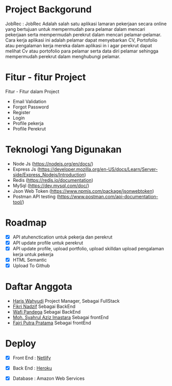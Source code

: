 # Project Backgorund

JobRec :
JobRec Adalah salah satu aplikasi lamaran pekerjaan secara online yang bertujuan untuk mempermudah para pelamar dalam mencari pekerjaan serta mempermudah perekrut
dalam mencari pelamar-pelamar. Cara kerja aplikasi ini adalah pelamar dapat menyebarkan CV, Portofolio atau pengalaman kerja mereka dalam aplikasi in
i agar perekrut dapat melihat Cv atau portofolio para pelamar serta data diri pelamar sehingga mempermudah perekrut dalam menghubungi pelamar.

# Fitur - fitur Project

Fitur - Fitur dalam Project

- Email Validation
- Forgot Password
- Register
- Login
- Profile pekerja
- Profile Perekrut

# Teknologi Yang Digunakan

- Node Js (https://nodejs.org/en/docs/)
- Express Js (https://developer.mozilla.org/en-US/docs/Learn/Server-side/Express_Nodejs/Introduction)
- Redis (https://redis.io/documentation)
- MySql (https://dev.mysql.com/doc/)
- Json Web Token (https://www.npmjs.com/package/jsonwebtoken)
- Postman API testing (https://www.postman.com/api-documentation-tool/)

# Roadmap

- [x] API atuhenctication untuk pekerja dan perekrut
- [x] API update profile untuk perekrut
- [x] API update profile, upload portfolio, upload skilldan upload pengalaman kerja untuk pekerja
- [x] HTML Semantic
- [x] Upload To Github

# Daftar Anggota

- [Haris Wahyudi](https://github.com/HariisV) Project Manager,  Sebagai FullStack
- [Fikri Nadzif](https://github.com/LepakBoy)  Sebagai BackEnd
- [Wafi Pandega](https://github.com/wafidega) Sebagai BackEnd
- [Moh. Syahrul Aziz Imastara](https://github.com/AzizImastara) Sebagai frontEnd
- [Fajri Putra Pratama](https://github.com/fajriputra) Sebagai frontEnd

# Deploy

- [x] Front End : [Netlify](https://jobrec.netlify.app/)
- [x] Back End : [Heroku](https://jobrec.herokuapp.com/)
- [x] Database : Amazon Web Services


